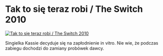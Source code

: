 Tak to się teraz robi / The Switch 2010 
=============
[![Tak to się teraz robi / The Switch 2010 ](http://vidos.pl/images/player.gif)](http://vidos.pl/tak-to-sie-teraz-robi-the-switch-2010)

 Singielka Kassie decyduje się na zapłodnienie in vitro. Nie wie, że podczas zabiegu dochodzi do zamiany probówek dawcy. 
